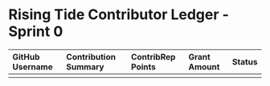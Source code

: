 # Rising Tide Contributor Ledger - Sprint 0

| GitHub Username | Contribution Summary | ContribRep Points | Grant Amount | Status |
|:---|:---|:---|:---|:---|
|  |  |  |  |  |
